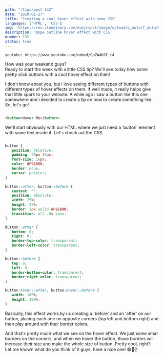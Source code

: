 ```yaml
---
path: "/tips/post-132"
date: "2020-01-27"
title: "Creating a cool hover effect with some CSS"
languages: ['HTML', 'CSS']
img: 'https://res.cloudinary.com/duejrcpct/image/upload/q_auto/f_auto/v1587592966/tips/132-1_izg3aq.png'
description: 'Dope outline hover effect with CSS'
number: 132
status: true
---
```


`youtube: https://www.youtube.com/embed/CpZW4HJI-t4`

How was your weekend guys?  
Ready to start the week with a little CSS tip?
We'll see today how some pretty slick buttons with a cool hover effect on then!

I don't know about you, but i love seeing different types of buttons with different types of hover effects on them. If well made, it really helps give that little spark to your website. A while ago i saw a button like this one somewhere and i decided to create a tip on how to create something like. So, let's go!

 ```html

<button>Hover Me</button>

 ```

We'll start obviously with our HTML where we just need a 'button' element with some text inside it. Let's check out the CSS.

 ```css

button {
    position: relative;
    padding: 20px 35px;
    font-size: 16px;
    color: #F91890;
    border: none;
    cursor: pointer;
}

button::after, button::before {
    content: '';
    position: absolute;
    width: 25%;
    height: 25%;
    border: 2px solid #F91890;
    transition: all .8s ease;
}

button::after {
    bottom: 0;
    right: 0;
    border-top-color: transparent;
    border-left-color: transparent;
}

button::before {
    top: 0;
    left: 0;
    border-bottom-color: transparent;
    border-right-color: transparent;
}

button:hover::after, button:hover::before {
    width: 100%;
    height: 100%;
}

 ```

Basically, this effect works by us creating a 'before' and an 'after' on our button, placing each one on opposite corners (top left and bottom right) and then play around with their border colors.

And that's pretty much what we see on the hover effect. We just some small borders on the corners, and when we hover the button, those borders will increase their size and make the whole size of button. Pretty cool, right?  
Let me known what do you think of it guys, have a nice one! 😁🤘✌️